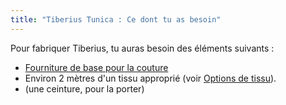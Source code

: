 ```yaml
---
title: "Tiberius Tunica : Ce dont tu as besoin"
---
```


Pour fabriquer Tiberius, tu auras besoin des éléments suivants :

- [Fourniture de base pour la couture](/docs/sewing/basic-sewing-supplies)
- Environ 2 mètres d'un tissu approprié (voir [Options de tissu](/docs/patterns/tiberius/fabric)).
- (une ceinture, pour la porter)
